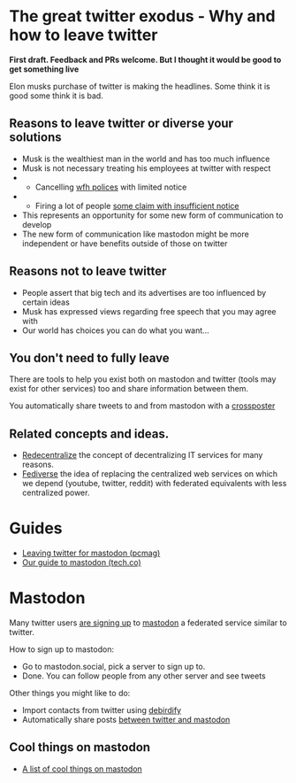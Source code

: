 # The great twitter exodus - Why and how to leave twitter

**First draft. Feedback and PRs welcome. But I thought it would be good to get something live**

Elon musks purchase of twitter is making the headlines. Some think it is good some think it is bad.

## Reasons to leave twitter or diverse your solutions

* Musk is the wealthiest man in the world and has too much influence
* Musk is not necessary treating his employees at twitter with respect
* * Cancelling [wfh polices](https://www.bloomberg.com/news/articles/2022-11-10/musk-s-first-email-to-twitter-staff-ends-remote-work) with limited notice
* * Firing a lot of people [some claim with insufficient notice](https://www.latimes.com/entertainment-arts/story/2022-11-04/twitter-layoffs-employee-tweets-elon-musk) 
* This represents an opportunity for some new form of communication to develop
* The new form of communication like mastodon might be more independent or have benefits outside of those on twitter

## Reasons not to leave twitter

* People assert that big tech and its advertises are too influenced by certain ideas
* Musk has expressed views regarding free speech that you may agree with
* Our world has choices you can do what you want...

## You don't need to fully leave

There are tools to help you exist both on mastodon and twitter (tools may exist for other services) too and share information between them.

You automatically share tweets to and from mastodon  with  a [crossposter](crossposter.masto.donte.com.br)

## Related concepts and ideas.

* [Redecentralize](https://redecentralize.org/about/) the concept of decentralizing IT services for many reasons.
* [Fediverse](https://en.wikipedia.org/wiki/Fediverse) the idea of replacing the centralized web services on which we depend (youtube, twitter, reddit) with federated equivalents with less centralized power.

# Guides

* [Leaving twitter for mastodon (pcmag)](https://uk.pcmag.com/social-media/140040/how-to-leave-twitter-for-mastodon) 
* [Our guide to mastodon (tech.co)](https://tech.co/news/our-guide-to-mastodon)

# Mastodon

Many twitter users [are signing up](https://www.theguardian.com/technology/2022/nov/08/mastodon-what-is-it-how-do-i-join-use-find-best-server-list-change-elon-musk-twitter-leaving-social-network-alternative) to [mastodon](https://mastodon.social) a federated service similar to twitter. 

How to sign up to mastodon:

* Go to mastodon.social, pick a server to sign up to.
* Done. You can follow people from any other server and see tweets

Other things you might like to do:

* Import contacts from twitter using [debirdify](https://pruvisto.org/debirdify/)
* Automatically share posts [between twitter and mastodon](crossposter.masto.donte.com.br)


## Cool things on mastodon

* [A list of cool things on mastodon](https://github.com/tleb/awesome-mastodon)

